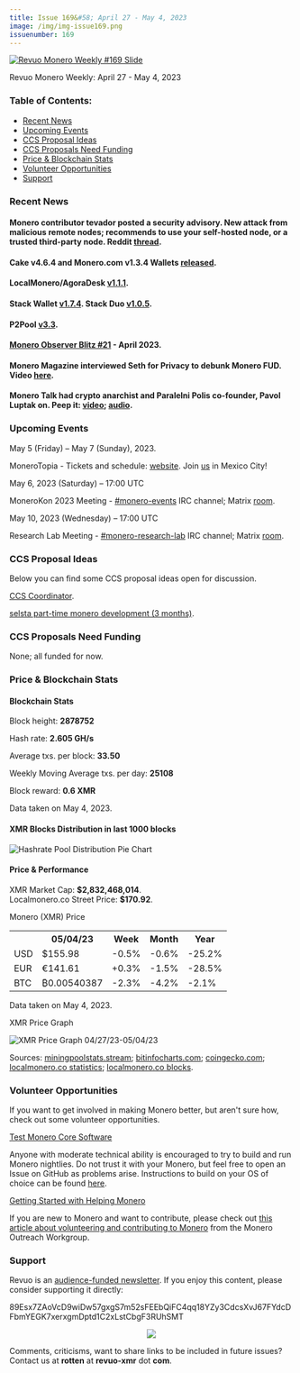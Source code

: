 ```yaml
---
title: Issue 169&#58; April 27 - May 4, 2023
image: /img/img-issue169.png
issuenumber: 169
---
```

[<img src="/img/img-issue169.png" alt="Revuo Monero Weekly #169 Slide" class="img-lead">](/issue-169.html)

<p class="text-lead">Revuo Monero Weekly: April 27 - May 4, 2023</p>
<!--more-->

<h3>Table of Contents:</h3>
<ul class="contents">
    <li><a href="#news">Recent News</a></li>
    <li><a href="#events">Upcoming Events</a></li>
    <li><a href="#ideas">CCS Proposal Ideas</a></li>
    <li><a href="#proposals">CCS Proposals Need Funding</a></li>
    <li><a href="#stats">Price & Blockchain Stats</a></li>
    <li><a href="#volunteer">Volunteer Opportunities</a></li>
    <li><a href="#support">Support</a></li>
</ul>

<h3 id="news">Recent News</h3>

<div class="newsbyte">
    <h4>Monero contributor tevador posted a security advisory. New attack from malicious remote nodes; recommends to use your self-hosted node, or a trusted third-party node. Reddit <a href="https://teddit.adminforge.de/r/Monero/comments/134jbdt/security_advisory_new_attack_from_malicious/" target="_blank">thread</a>.</h4>
</div>

<div class="newsbyte">
    <h4>Cake v4.6.4 and Monero.com v1.3.4 Wallets <a href="https://github.com/cake-tech/cake_wallet/releases/tag/v4.6.4" target="_blank">released</a>.</h4>
</div>

<div class="newsbyte">
    <h4>LocalMonero/AgoraDesk <a href="https://github.com/AgoraDesk-LocalMonero/agoradesk-app-foss/releases/tag/v1.1.1" target="_blank">v1.1.1</a>.</h4>
</div>

<div class="newsbyte">
    <h4>Stack Wallet <a href="https://github.com/cypherstack/stack_wallet/releases/tag/build_165" target="_blank">v1.7.4</a>. Stack Duo <a href="https://github.com/cypherstack/stack_duo/releases/tag/build_008" target="_blank">v1.0.5</a>.</h4>
</div>

<div class="newsbyte">
    <h4>P2Pool <a href="https://github.com/SChernykh/p2pool/releases/tag/v3.3" target="_blank">v3.3</a>.</h4>
</div>

<div class="newsbyte">
    <h4><a href="https://monero.observer/monero-observer-blitz-april-2023/" target="_blank">Monero Observer Blitz #21</a> - April 2023.</h4>
</div>

<div class="newsbyte">
    <h4>Monero Magazine interviewed Seth for Privacy to debunk Monero FUD. Video <a href="https://piped.adminforge.de/watch?v=vW9H6VIONWM" target="_blank">here</a>.</h4>
</div>

<div class="newsbyte">
    <h4>Monero Talk had crypto anarchist and Paralelni Polis co-founder, Pavol Luptak on. Peep it: <a href="https://piped.adminforge.de/watch?v=ohOFzquZIeA" target="_blank">video</a>; <a href="https://www.monerotalk.live/maximize-your-freedom-living-globally-w-pavol-luptak" target="_blank">audio</a>.</h4>
</div>

<h3 id="events">Upcoming Events</h3>

<div class="event">
    <p class="date">May 5 (Friday) – May 7 (Sunday), 2023.</p>
    <p>MoneroTopia - Tickets and schedule: <a href="https://monerotopia.com/" target="_blank">website</a>. Join <a href="https://piped.adminforge.de/watch?v=GcJiaPmldhQ" target="_blank">us</a> in Mexico City!</p>
</div>

<div class="event">
    <p class="date" markdown="1">May 6, 2023 (Saturday) – 17:00 UTC</p>
    <p markdown="1">MoneroKon 2023 Meeting - <a href="irc://irc.libera.chat/#monero-events" target="_blank">#monero-events</a> IRC channel; Matrix <a href="https://matrix.to/#/#monero-events:monero.social" target="_blank">room</a>.</p>
</div>

<div class="event">
    <p class="date" markdown="1">May 10, 2023 (Wednesday) – 17:00 UTC</p>
    <p markdown="1">Research Lab Meeting - <a href="irc://irc.libera.chat/#monero-research-lab" target="_blank">#monero-research-lab</a> IRC channel; Matrix <a href="https://matrix.to/#/#monero-research-lab:monero.social" target="_blank">room</a>.</p>
</div>

<h3 id="ideas">CCS Proposal Ideas</h3>

<p>Below you can find some CCS proposal ideas open for discussion.</p>

<div class="proposal">
<p><a href="https://repo.getmonero.org/monero-project/ccs-proposals/-/merge_requests/385" target="_blank">CCS Coordinator</a>.</p>
</div>

<div class="proposal">
<p><a href="https://repo.getmonero.org/monero-project/ccs-proposals/-/merge_requests/386" target="_blank">selsta part-time monero development (3 months)</a>.</p>
</div>

<h3 id="proposals">CCS Proposals Need Funding</h3>

<p>None; all funded for now.</p>

<h3 id="stats">Price & Blockchain Stats</h3>

<h4 class="stat">Blockchain Stats</h4>

<div class="bcstats">
    <p>Block height: <b>2878752</b></p>
    <p>Hash rate: <b>2.605 GH/s</b></p>
    <p>Average txs. per block: <b>33.50</b></p>
    <p>Weekly Moving Average txs. per day: <b>25108</b></p>
    <p>Block reward: <b>0.6 XMR</b></p>
</div>
<p class="note">Data taken on May 4, 2023.</p>

<h4 class="stat">XMR Blocks Distribution in last 1000 blocks</h4>
<p><img src="/img/hashrate-pool-distribution-0504.png" alt="Hashrate Pool Distribution Pie Chart"/></p>

<h4 class="stat" id="price-stat">Price & Performance</h4>

<div class="price-intro">XMR Market Cap: <b>$2,832,468,014</b>.<br/>Localmonero.co Street Price: <b>$170.92</b>.</div>

<p class="table-title">Monero (XMR) Price</p>
<table class="price-table">
  <tr class="row1">
    <th></th>
    <th>05/04/23</th>
    <th>Week</th>
    <th>Month</th>
    <th>Year</th>
  </tr>
  <tr>
    <td data-th="XMR to">USD</td>
    <td data-th="05/04/23">$155.98</td>
    <td data-th="Week" class="red">-0.5%</td>
    <td data-th="Month" class="red">-0.6%</td>
    <td data-th="Year" class="red">-25.2%</td>
  </tr>
  <tr class="row3">
    <td data-th="XMR to">EUR</td>
    <td data-th="05/04/23">€141.61</td>
    <td data-th="Week" class="red">+0.3%</td>
    <td data-th="Month" class="red">-1.5%</td>
    <td data-th="Year" class="red">-28.5%</td>
  </tr>
  <tr>
    <td data-th="XMR to">BTC</td>
    <td data-th="05/04/23">₿0.00540387</td>
    <td data-th="Week" class="red">-2.3%</td>
    <td data-th="Month" class="red">-4.2%</td>
    <td data-th="Year" class="red">-2.1%</td>
  </tr>
</table>
<p class="note">Data taken on May 4, 2023.</p>

<p class="table-title">XMR Price Graph</p>

![XMR Price Graph 04/27/23-05/04/23](/img/weekly-chart-0504.png "XMR Price Graph 04/27/23-05/04/23")

Sources: <a href="https://miningpoolstats.stream/monero" target="_blank">miningpoolstats.stream</a>; <a href="https://bitinfocharts.com/monero/" target="_blank">bitinfocharts.com</a>; <a href="https://www.coingecko.com/en/coins/monero" target="_blank">coingecko.com</a>; <a href="https://localmonero.co/statistics" target="_blank">localmonero.co statistics</a>; <a href="https://localmonero.co/blocks" target="_blank">localmonero.co blocks</a>.

<h3 id="volunteer">Volunteer Opportunities</h3>

<p>If you want to get involved in making Monero better, but aren't sure how, check out some volunteer opportunities.</p>

<div class="newsbyte">
    <p class="date"><a href="https://github.com/monero-project/monero" target="_blank">Test Monero Core Software</a></p>
    <p>Anyone with moderate technical ability is encouraged to try to build and run Monero nightlies. Do not trust it with your Monero, but feel free to open an Issue on GitHub as problems arise. Instructions to build on your OS of choice can be found <a href="https://github.com/monero-project/monero#compiling-monero-from-source" target="_blank">here</a>. </p>
</div>

<div class="newsbyte">
    <p class="date"><a href="https://github.com/monero-project/monero" target="_blank">Getting Started with Helping Monero</a></p>
    <p>If you are new to Monero and want to contribute, please check out <a href="https://www.monerooutreach.org/stories/getting-started-helping-monero.php" target="_blank">this article about volunteering and contributing to Monero</a> from the Monero Outreach Workgroup. </p>
</div>

<h3 id="support">Support</h3>

<p markdown="1">Revuo is an <a href="https://revuo-xmr.com/support/">audience-funded newsletter</a>. If you enjoy this content, please consider supporting it directly:</p>

<p class="address" markdown="1">89Esx7ZAoVcD9wiDw57gxgS7m52sFEEbQiFC4qq18YZy3CdcsXvJ67FYdcDFbmYEGK7xerxgmDptd1C2xLstCbgF3RUhSMT</p>

<p><center><a href="monero:89Esx7ZAoVcD9wiDw57gxgS7m52sFEEbQiFC4qq18YZy3CdcsXvJ67FYdcDFbmYEGK7xerxgmDptd1C2xLstCbgF3RUhSMT" class="qr"><img src="/img/donate-monero.jpg" style="max-width: 200px;"/></a></center></p>

Comments, criticisms, want to share links to be included in future issues? Contact us at **rotten** at **revuo-xmr** dot **com**.
